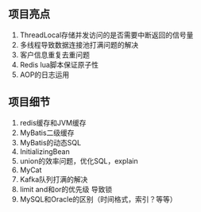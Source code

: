 ## 项目亮点

1. ThreadLocal存储并发访问的是否需要中断返回的信号量
2. 多线程导致数据连接池打满问题的解决
3. 客户信息重复去重问题
4. Redis lua脚本保证原子性
5. AOP的日志运用

## 项目细节

1. redis缓存和JVM缓存
2. MyBatis二级缓存
3. MyBatis的动态SQL
4. InitializingBean
5. union的效率问题，优化SQL，explain
6. MyCat
7. Kafka队列打满的解决
8. limit and和or的优先级 导致锁
9. MySQL和Oracle的区别（时间格式，索引？等等）